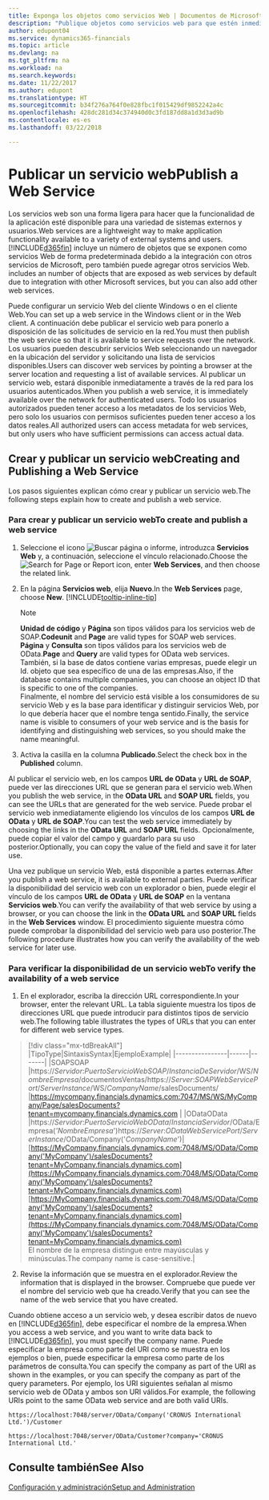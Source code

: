 ```yaml
---
title: Exponga los objetos como servicios Web | Documentos de Microsoft
description: "Publique objetos como servicios web para que estén inmediatamente disponibles en la red."
author: edupont04
ms.service: dynamics365-financials
ms.topic: article
ms.devlang: na
ms.tgt_pltfrm: na
ms.workload: na
ms.search.keywords: 
ms.date: 11/22/2017
ms.author: edupont
ms.translationtype: HT
ms.sourcegitcommit: b34f276a764f0e828fbc1f015429df9852242a4c
ms.openlocfilehash: 428dc281d34c374940d0c3fd187dd8a1d3d3ad9b
ms.contentlocale: es-es
ms.lasthandoff: 03/22/2018

---
```

# <a name="publish-a-web-service"></a><span data-ttu-id="e6a0d-103">Publicar un servicio web</span><span class="sxs-lookup"><span data-stu-id="e6a0d-103">Publish a Web Service</span></span>
<span data-ttu-id="e6a0d-104">Los servicios web son una forma ligera para hacer que la funcionalidad de la aplicación esté disponible para una variedad de sistemas externos y usuarios.</span><span class="sxs-lookup"><span data-stu-id="e6a0d-104">Web services are a lightweight way to make application functionality available to a variety of external systems and users.</span></span> [!INCLUDE[d365fin](includes/d365fin_md.md)]<span data-ttu-id="e6a0d-105"> incluye un número de objetos que se exponen como servicios Web de forma predeterminada debido a la integración con otros servicios de Microsoft, pero también puede agregar otros servicios Web.</span><span class="sxs-lookup"><span data-stu-id="e6a0d-105"> includes an number of objects that are exposed as web services by default due to integration with other Microsoft services, but you can also add other web services.</span></span>  

<span data-ttu-id="e6a0d-106">Puede configurar un servicio Web del cliente Windows o en el cliente Web.</span><span class="sxs-lookup"><span data-stu-id="e6a0d-106">You can set up a web service in the Windows client or in the Web client.</span></span> <span data-ttu-id="e6a0d-107">A continuación debe publicar el servicio web para ponerlo a disposición de las solicitudes de servicio en la red.</span><span class="sxs-lookup"><span data-stu-id="e6a0d-107">You must then publish the web service so that it is available to service requests over the network.</span></span> <span data-ttu-id="e6a0d-108">Los usuarios pueden descubrir servicios Web seleccionando un navegador en la ubicación del servidor y solicitando una lista de servicios disponibles.</span><span class="sxs-lookup"><span data-stu-id="e6a0d-108">Users can discover web services by pointing a browser at the server location and requesting a list of available services.</span></span> <span data-ttu-id="e6a0d-109">Al publicar un servicio web, estará disponible inmediatamente a través de la red para los usuarios autenticados.</span><span class="sxs-lookup"><span data-stu-id="e6a0d-109">When you publish a web service, it is immediately available over the network for authenticated users.</span></span> <span data-ttu-id="e6a0d-110">Todo los usuarios autorizados pueden tener acceso a los metadatos de los servicios Web, pero solo los usuarios con permisos suficientes pueden tener acceso a los datos reales.</span><span class="sxs-lookup"><span data-stu-id="e6a0d-110">All authorized users can access metadata for web services, but only users who have sufficient permissions can access actual data.</span></span>

## <a name="creating-and-publishing-a-web-service"></a><span data-ttu-id="e6a0d-111">Crear y publicar un servicio web</span><span class="sxs-lookup"><span data-stu-id="e6a0d-111">Creating and Publishing a Web Service</span></span>  
<span data-ttu-id="e6a0d-112">Los pasos siguientes explican cómo crear y publicar un servicio web.</span><span class="sxs-lookup"><span data-stu-id="e6a0d-112">The following steps explain how to create and publish a web service.</span></span>  

### <a name="to-create-and-publish-a-web-service"></a><span data-ttu-id="e6a0d-113">Para crear y publicar un servicio web</span><span class="sxs-lookup"><span data-stu-id="e6a0d-113">To create and publish a web service</span></span>  

1.  <span data-ttu-id="e6a0d-114">Seleccione el icono ![Buscar página o informe](media/ui-search/search_small.png "icono Buscar página o informe"), introduzca **Servicios Web** y, a continuación, seleccione el vínculo relacionado.</span><span class="sxs-lookup"><span data-stu-id="e6a0d-114">Choose the ![Search for Page or Report](media/ui-search/search_small.png "Search for Page or Report icon") icon, enter **Web Services**, and then choose the related link.</span></span>  
2.  <span data-ttu-id="e6a0d-115">En la página **Servicios web**, elija **Nuevo**.</span><span class="sxs-lookup"><span data-stu-id="e6a0d-115">In the **Web Services** page, choose **New**.</span></span> [!INCLUDE[tooltip-inline-tip](includes/tooltip-inline-tip_md.md)]  

    > [!NOTE]  
    >  <span data-ttu-id="e6a0d-116">**Unidad de código** y **Página** son tipos válidos para los servicios web de SOAP.</span><span class="sxs-lookup"><span data-stu-id="e6a0d-116">**Codeunit** and **Page** are valid types for SOAP web services.</span></span> <span data-ttu-id="e6a0d-117">**Página** y **Consulta** son tipos válidos para los servicios web de OData.</span><span class="sxs-lookup"><span data-stu-id="e6a0d-117">**Page** and **Query** are valid types for OData web services.</span></span>  
    <span data-ttu-id="e6a0d-118">También, si la base de datos contiene varias empresas, puede elegir un Id. objeto que sea específico de una de las empresas.</span><span class="sxs-lookup"><span data-stu-id="e6a0d-118">Also, if the database contains multiple companies, you can choose an object ID that is specific to one of the companies.</span></span>  
    <span data-ttu-id="e6a0d-119">Finalmente, el nombre del servicio está visible a los consumidores de su servicio Web y es la base para identificar y distinguir servicios Web, por lo que debería hacer que el nombre tenga sentido.</span><span class="sxs-lookup"><span data-stu-id="e6a0d-119">Finally, the service name is visible to consumers of your web service and is the basis for identifying and distinguishing web services, so you should make the name meaningful.</span></span>

3.  <span data-ttu-id="e6a0d-120">Activa la casilla en la columna **Publicado**.</span><span class="sxs-lookup"><span data-stu-id="e6a0d-120">Select the check box in the **Published** column.</span></span>  

<span data-ttu-id="e6a0d-121">Al publicar el servicio web, en los campos **URL de OData** y **URL de SOAP**, puede ver las direcciones URL que se generan para el servicio web.</span><span class="sxs-lookup"><span data-stu-id="e6a0d-121">When you publish the web service, in the **OData URL** and **SOAP URL** fields, you can see the URLs that are generated for the web service.</span></span> <span data-ttu-id="e6a0d-122">Puede probar el servicio web inmediatamente eligiendo los vínculos de los campos **URL de OData** y **URL de SOAP**.</span><span class="sxs-lookup"><span data-stu-id="e6a0d-122">You can test the web service immediately by choosing the links in the **OData URL** and **SOAP URL** fields.</span></span> <span data-ttu-id="e6a0d-123">Opcionalmente, puede copiar el valor del campo y guardarlo para su uso posterior.</span><span class="sxs-lookup"><span data-stu-id="e6a0d-123">Optionally, you can copy the value of the field and save it for later use.</span></span>  

<span data-ttu-id="e6a0d-124">Una vez publique un servicio Web, está disponible a partes externas.</span><span class="sxs-lookup"><span data-stu-id="e6a0d-124">After you publish a web service, it is available to external parties.</span></span> <span data-ttu-id="e6a0d-125">Puede verificar la disponibilidad del servicio web con un explorador o bien, puede elegir el vínculo de los campos **URL de OData** y **URL de SOAP** en la ventana **Servicios web**.</span><span class="sxs-lookup"><span data-stu-id="e6a0d-125">You can verify the availability of that web service by using a browser, or you can choose the link in the **OData URL** and **SOAP URL** fields in the **Web Services** window.</span></span> <span data-ttu-id="e6a0d-126">El procedimiento siguiente muestra cómo puede comprobar la disponibilidad del servicio web para uso posterior.</span><span class="sxs-lookup"><span data-stu-id="e6a0d-126">The following procedure illustrates how you can verify the availability of the web service for later use.</span></span>  

### <a name="to-verify-the-availability-of-a-web-service"></a><span data-ttu-id="e6a0d-127">Para verificar la disponibilidad de un servicio web</span><span class="sxs-lookup"><span data-stu-id="e6a0d-127">To verify the availability of a web service</span></span>  

1.  <span data-ttu-id="e6a0d-128">En el explorador, escriba la dirección URL correspondiente.</span><span class="sxs-lookup"><span data-stu-id="e6a0d-128">In your browser, enter the relevant URL.</span></span> <span data-ttu-id="e6a0d-129">La tabla siguiente muestra los tipos de direcciones URL que puede introducir para distintos tipos de servicio web.</span><span class="sxs-lookup"><span data-stu-id="e6a0d-129">The following table illustrates the types of URLs that you can enter for different web service types.</span></span>  
> [!div class="mx-tdBreakAll"]
> |<span data-ttu-id="e6a0d-130">Tipo</span><span class="sxs-lookup"><span data-stu-id="e6a0d-130">Type</span></span>|<span data-ttu-id="e6a0d-131">Sintaxis</span><span class="sxs-lookup"><span data-stu-id="e6a0d-131">Syntax</span></span>|<span data-ttu-id="e6a0d-132">Ejemplo</span><span class="sxs-lookup"><span data-stu-id="e6a0d-132">Example</span></span>|
> |----------------|------|-------|
> |<span data-ttu-id="e6a0d-133">SOAP</span><span class="sxs-lookup"><span data-stu-id="e6a0d-133">SOAP</span></span> |<span data-ttu-id="e6a0d-134">https://*Servidor*:*PuertoServicioWebSOAP*/*InstanciaDeServidor*/WS/*NombreEmpresa*/documentosVentas/</span><span class="sxs-lookup"><span data-stu-id="e6a0d-134">https://*Server*:*SOAPWebServicePort*/*ServerInstance*/WS/*CompanyName*/salesDocuments/</span></span> |https://mycompany.financials.dynamics.com:7047/MS/WS/MyCompany/Page/salesDocuments?tenant=mycompany.financials.dynamics.com |
> |<span data-ttu-id="e6a0d-135">OData</span><span class="sxs-lookup"><span data-stu-id="e6a0d-135">OData</span></span> |<span data-ttu-id="e6a0d-136">https://*Servidor*:*PuertoServicioWebOData*/*InstanciaServidor*/OData/Empresa(*'NombreEmpresa*')</span><span class="sxs-lookup"><span data-stu-id="e6a0d-136">https://*Server*:*ODataWebServicePort*/*ServerInstance*/OData/Company('*CompanyName*')</span></span>|<span data-ttu-id="e6a0d-137">[https://MyCompany.financials.dynamics.com:7048/MS/OData/Company('MyCompany')/salesDocuments?tenant=MyCompany.financials.dynamics.com](https://MyCompany.financials.dynamics.com:7048/MS/OData/Company('MyCompany')/salesDocuments?tenant=MyCompany.financials.dynamics.com)</span><span class="sxs-lookup"><span data-stu-id="e6a0d-137">[https://MyCompany.financials.dynamics.com:7048/MS/OData/Company('MyCompany')/salesDocuments?tenant=MyCompany.financials.dynamics.com](https://MyCompany.financials.dynamics.com:7048/MS/OData/Company('MyCompany')/salesDocuments?tenant=MyCompany.financials.dynamics.com)</span></span> <br />    <span data-ttu-id="e6a0d-138">El nombre de la empresa distingue entre mayúsculas y minúsculas.</span><span class="sxs-lookup"><span data-stu-id="e6a0d-138">The company name is case-sensitive.</span></span>|

2.  <span data-ttu-id="e6a0d-139">Revise la información que se muestra en el explorador.</span><span class="sxs-lookup"><span data-stu-id="e6a0d-139">Review the information that is displayed in the browser.</span></span> <span data-ttu-id="e6a0d-140">Compruebe que puede ver el nombre del servicio web que ha creado.</span><span class="sxs-lookup"><span data-stu-id="e6a0d-140">Verify that you can see the name of the web service that you have created.</span></span>  

<span data-ttu-id="e6a0d-141">Cuando obtiene acceso a un servicio web, y desea escribir datos de nuevo en [!INCLUDE[d365fin](includes/d365fin_md.md)], debe especificar el nombre de la empresa.</span><span class="sxs-lookup"><span data-stu-id="e6a0d-141">When you access a web service, and you want to write data back to [!INCLUDE[d365fin](includes/d365fin_md.md)], you must specify the company name.</span></span> <span data-ttu-id="e6a0d-142">Puede especificar la empresa como parte del URI como se muestra en los ejemplos o bien, puede especificar la empresa como parte de los parámetros de consulta.</span><span class="sxs-lookup"><span data-stu-id="e6a0d-142">You can specify the company as part of the URI as shown in the examples, or you can specify the company as part of the query parameters.</span></span> <span data-ttu-id="e6a0d-143">Por ejemplo, los URI siguientes señalan al mismo servicio web de OData y ambos son URI válidos.</span><span class="sxs-lookup"><span data-stu-id="e6a0d-143">For example, the following URIs point to the same OData web service and are both valid URIs.</span></span>  

```  
https://localhost:7048/server/OData/Company('CRONUS International Ltd.')/Customer  
```  

```  
https://localhost:7048/server/OData/Customer?company='CRONUS International Ltd.'  
```  

## <a name="see-also"></a><span data-ttu-id="e6a0d-144">Consulte también</span><span class="sxs-lookup"><span data-stu-id="e6a0d-144">See Also</span></span>  
[<span data-ttu-id="e6a0d-145">Configuración y administración</span><span class="sxs-lookup"><span data-stu-id="e6a0d-145">Setup and Administration</span></span>](admin-setup-and-administration.md)  

